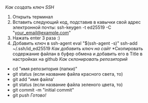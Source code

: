 _Как создать ключ SSH_
1. Открыть терминал
2. Вставить следующий код, подставив в кавычки свой адрес электронной почты:
	ssh-keygen -t ed25519 -C "your_email@example.com"
3. Нажать enter 3 раза :)
4. Добавить ключ в ssh-agent
	eval "$(ssh-agent -s)"
	ssh-add ~/.ssh/id_ed25519
_Как добавить ключ на сайт_
*Скопировать содержание файлан в буфер обмена и добавить его в Title в настройках на github
_Как склонировать репозиторий_
* cd "имя репозитория (папки)"
* git status (если название файла красного света, то)
* git add "имя файла'
* git status (если название файла зеленого цвета, то)
* git commit -m "initial commit"
* git push
_Готово!_

